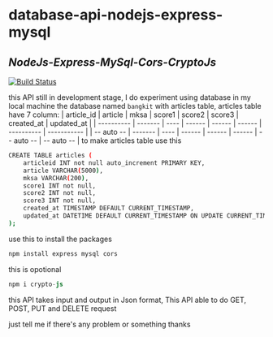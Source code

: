 # database-api-nodejs-express-mysql
## _NodeJs-Express-MySql-Cors-CryptoJs_

[![Build Status](https://travis-ci.org/joemccann/dillinger.svg?branch=master)](https://travis-ci.org/joemccann/dillinger)

this API still in development stage, I do experiment using database in my local machine
the database named `bangkit` with articles table, articles table have 7 column:
| article_id | article |  mksa  | score1 | score2 | score3 | created_at | updated_at  |
| ---------- | ------- |  ----  | ------ | ------ | ------ | ---------- | ----------- |
| -- auto -- | ------- |  ----  | ------ | ------ | ------ | -- auto -- | -- auto -- |
to make articles table use this 
```sh
CREATE TABLE articles (
    articleid INT not null auto_increment PRIMARY KEY,
    article VARCHAR(5000),
    mksa VARCHAR(200),
    score1 INT not null,
    score2 INT not null,
    score3 INT not null,
    created_at TIMESTAMP DEFAULT CURRENT_TIMESTAMP,
    updated_at DATETIME DEFAULT CURRENT_TIMESTAMP ON UPDATE CURRENT_TIMESTAMP
);
 ```
 use this to install the packages
 ```sh
 npm install express mysql cors
 ```
 this is opotional
 ```s
 npm i crypto-js
 ```
 this API takes input and output in Json format, 
 This API able to do GET, POST, PUT and DELETE request
 
just tell me if there's any problem or something thanks
